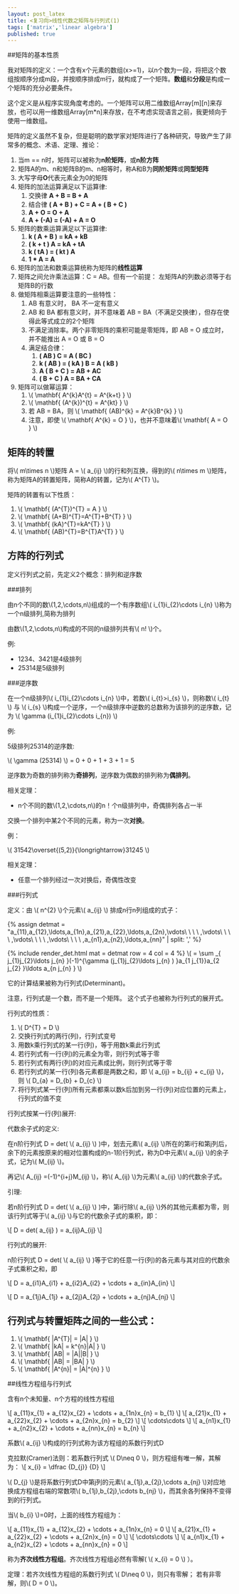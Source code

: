 ```yaml
---
layout: post_latex
title: <复习向>线性代数之矩阵与行列式(1)
tags: ['matrix','linear algebra']
published: true
---
```


##矩阵的基本性质

我对矩阵的定义：一个含有x个元素的数组(x>=1)，以n个数为一段，将把这个数组按顺序分成m段，并按顺序排成m行，就构成了一个矩阵。**数组**和**分段**是构成一个矩阵的充分必要条件。

这个定义是从程序实现角度考虑的。一个矩阵可以用二维数组Array\[m\]\[n\]来存放，也可以用一维数组Array\[m*n\]来存放，在不考虑实现语言之前，我更倾向于使用一维数组。

矩阵的定义虽然不复杂，但是聪明的数学家对矩阵进行了各种研究，导致产生了非常多的概念、术语、定理、推论：

1. 当m == n时，矩阵可以被称为**n阶矩阵**，或**n阶方阵**
2. 矩阵A的m、n和矩阵B的m、n相等时，称A和B为**同阶矩阵**或**同型矩阵**
3. 大写字母**O**代表元素全为0的矩阵
4. 矩阵的加法运算满足以下运算律:
	1. 交换律 **A + B = B + A**
	2. 结合律 **( A + B ) + C = A + ( B + C )**
	3. **A + O = O + A**
	4. **A + (-A) = (-A) + A = O**
5. 矩阵的数乘运算满足以下运算律:
    1. **k ( A + B ) = kA + kB**
    2. **( k + t ) A = kA + tA**
    3. **k ( tA ) = ( kt ) A**
    4. **1 * A = A**
6. 矩阵的加法和数乘运算统称为矩阵的**线性运算**
7. 矩阵之间允许乘法运算：C = AB。但有一个前提：
    左矩阵A的列数必须等于右矩阵B的行数
8. 做矩阵相乘运算要注意的一些特性：
	1. AB 有意义时， BA 不一定有意义
	2. AB 和 BA 都有意义时，并不意味着 AB = BA（不满足交换律），但存在使得此等式成立的2个矩阵
	3. 不满足消除率。两个非零矩阵的乘积可能是零矩阵，即 AB = O 成立时，并不能推出 A = O 或 B = O
	4. 满足结合律：
		1. **( AB ) C = A ( BC )**
		2. **k ( AB ) = ( kA ) B = A ( kB )**
		3. **A ( B + C ) = AB + AC**
		4. **( B + C ) A = BA + CA**
9. 矩阵可以做幂运算：
	1. \\( \mathbf\{ A^{k}A^{t} = A^{k+t} \} \\)
	2. \\( \mathbf\{ (A^{k})^{t} = A^{kt} \} \\)
	3. 若 AB = BA，则 \\( \mathbf\{ (AB)^{k} = A^{k}B^{k} \} \\)
	4. 注意，即使 \\( \mathbf\{ A^{k} = O \} \\)，也并不意味着\\( \mathbf\{  A = O \} \\)


## 矩阵的转置

将\\( m\times n \\)矩阵 A = \\( a_{ij} \\)的行和列互换，得到的\\( n\times m \\)矩阵，称为矩阵A的转置矩阵，简称A的转置，记为\\( A^{T} \\)。

矩阵的转置有以下性质：

1. \\( \mathbf\{ (A^{T})^{T} = A \}  \\)
2. \\( \mathbf\{ (A+B)^{T}=A^{T}+B^{T} \} \\)
3. \\( \mathbf\{ (kA)^{T}=kA^{T} \} \\)
4. \\( \mathbf\{ (AB)^{T}=B^{T}A^{T} \} \\)

## 方阵的行列式

定义行列式之前，先定义2个概念：排列和逆序数

###排列

由n个不同的数\\(1,2,\\cdots,n\\)组成的一个有序数组\\( i\_\{1\}i\_\{2\}\cdots i\_\{n\} \\)称为一个n级排列,简称为排列

由数\\(1,2,\\cdots,n\\)构成的不同的n级排列共有\\( n! \\)个。

例:

- 1234、3421是4级排列
- 25314是5级排列

###逆序数

在一个n级排列\\( i\_\{1\}i\_\{2\}\cdots i\_\{n\} \\)中，若数\\( i\_\{t\}\>i\_\{s\} \\)，则称数\\( i\_\{t\} \\) 与 \\( i\_\{s\} \\)构成一个逆序，一个n级排序中逆数的总数称为该排列的逆序数，记为
\\( \\gamma (i\_\{1\}i\_\{2\}\cdots i\_\{n\}) \\)

例:

5级排列25314的逆序数:

\\( \\gamma (25314) \\) = 0 + 0 + 1 + 3 + 1 = 5



逆序数为奇数的排列称为**奇排列**，逆序数为偶数的排列称为**偶排列**。

相关定理：

- n个不同的数\\(1,2,\\cdots,n\\)的n！个n级排列中，奇偶排列各占一半


交换一个排列中某2个不同的元素，称为一次**对换**。

例：

\\( 31542\overset\{(5,2)\}\{\longrightarrow\}31245 \\)

相关定理：

- 任意一个排列经过一次对换后，奇偶性改变


###行列式

定义：由 \\( n^{2} \\)个元素\\( a_{ij} \\) 排成n行n列组成的式子：


{% assign detmat = "a\_\{11\},a\_\{12\},\\ldots,a\_\{1n\},a\_\{21\},a\_\{22\},\ldots,a\_\{2n\},\\vdots\ \ \ \ ,\\vdots\ \ \ \ ,\\vdots\ \ \ \ ,\\vdots\ \ \ \ ,a\_\{n1\},a\_\{n2\},\\ldots,a\_\{nn\}" | split: ',' %}

{% include render_det.html mat = detmat row = 4 col = 4 %}
\\( \= \\sum \_\{ j\_\{1\}j\_\{2\}\\ldots j\_\{n\} \}(-1)^\{\\gamma \(j\_\{1\}j\_\{2\}\\ldots j\_\{n\} ) \}a\_\{1 j\_\{1\}\}a\_\{2 j\_\{2\} \}\\ldots a\_\{n j\_\{n\} \} \\)

它的计算结果被称为行列式(Determinant)。

注意，行列式是一个数，而不是一个矩阵。
这个式子也被称为行列式的展开式。

行列式的性质：

1. \\( D^\{T\} = D \\)
2. 交换行列式的两行(列)，行列式变号
3. 用数k乘行列式的某一行(列)，等于用数k乘此行列式
4. 若行列式有一行(列)的元素全为零，则行列式等于零
5. 若行列式有两行(列)的对应元素成比例，则行列式等于零
6. 若行列式的某一行(列)各元素都是两数之和，即 \\( a\_\{ij\} = b\_\{ij\} + c\_\{ij\} \\)，则 \\( D\_\{a\} = D\_\{b\} + D\_\{c\} \\)
7. 将行列式某一行(列)所有元素都乘以数k后加到另一行(列)对应位置的元素上，行列式的值不变

行列式按某一行(列)展开:


代数余子式的定义:

在n阶行列式 D = det( \\( a\_\{ij\} \\) )中，划去元素\\( a\_\{ij\} \\)所在的第i行和第j列后，余下的元素按原来的相对位置构成的n-1阶行列式，称为D中元素\\( a\_\{ij\} \\)的余子式，记为\\( M\_\{ij\} \\)。

再记\\( A\_\{ij\} =(-1)^\{i+j\}M\_\{ij\} \\)，称\\( A\_\{ij\} \\)为元素\\( a\_\{ij\} \\)的代数余子式。

引理:

若n阶行列式 D = det( \\( a\_\{ij\} \\) )中，第i行除\\( a\_\{ij\} \\)外的其他元素都为零，则该行列式等于\\( a\_\{ij\} \\)与它的代数余子式的乘积，即：

\\[ D = det( a\_\{ij\} ) = a\_\{ij\}A\_\{ij\} \\] 

行列式的展开:

n阶行列式 D = det( \\( a\_\{ij\} \\) )等于它的任意一行(列)的各元素与其对应的代数余子式乘积之和，即


\\[ D = a\_\{i1\}A\_\{i1\} + a\_\{i2\}A\_\{i2\} + \\cdots + a\_\{in\}A\_\{in\} \\] 

\\[ D = a\_\{1j\}A\_\{1j\} + a\_\{2j\}A\_\{2j\} + \\cdots + a\_\{nj\}A\_\{nj\} \\]



## 行列式与转置矩阵之间的一些公式：

1. \\( \mathbf\{ |A^{T}| = |A| \} \\)
2. \\( \mathbf\{ |kA| = k^{n}|A| \} \\)
3. \\( \mathbf\{ |AB| = |A||B| \} \\)
4. \\( \mathbf\{ |AB| = |BA| \} \\)
5. \\( \mathbf\{ |A^{n}| = |A|^{n} \} \\)


##线性方程组与行列式

含有n个未知量、n个方程的线性方程组

\\[ a\_\{11\}x\_\{1\} + a\_\{12\}x\_\{2\} + \\cdots + a\_\{1n\}x\_\{n\} = b\_\{1\} \\]
\\[ a\_\{21\}x\_\{1\} + a\_\{22\}x\_\{2\} + \\cdots + a\_\{2n\}x\_\{n\} = b\_\{2\} \\]
\\[ \\cdots\\cdots \\]
\\[ a\_\{n1\}x\_\{1\} + a\_\{n2\}x\_\{2\} + \\cdots + a\_\{nn\}x\_\{n\} = b\_\{n\} \\]

系数\\( a\_\{ij\} \\)构成的行列式称为该方程组的系数行列式D

克拉默(Cramer)法则：若系数行列式 \\( D\\neq 0 \\)，则方程组有唯一解，其解为：
\\[ x\_\{i\} = \\dfrac \{D\_\{j\}\} \{D\} \\]

\\( D\_\{j\} \\)是将系数行列式D中第j列的元素\\( a\_\{1j\},a\_\{2j\},\cdots a\_\{nj\} \\)对应地换成方程组右端的常数项\\( b\_\{1j\},b\_\{2j\},\cdots b\_\{nj\} \\)，而其余各列保持不变得到的行列式。

当\\( b\_\{i\} \\)=0时，上面的线性方程组为：

\\[ a\_\{11\}x\_\{1\} + a\_\{12\}x\_\{2\} + \\cdots + a\_\{1n\}x\_\{n\} = 0 \\]
\\[ a\_\{21\}x\_\{1\} + a\_\{22\}x\_\{2\} + \\cdots + a\_\{2n\}x\_\{n\} = 0 \\]
\\[ \\cdots\\cdots \\]
\\[ a\_\{n1\}x\_\{1\} + a\_\{n2\}x\_\{2\} + \\cdots + a\_\{nn\}x\_\{n\} = 0 \\]

称为**齐次线性方程组**。齐次线性方程组必然有零解( \\( x\_\{i\} = 0 \\) ）。

定理：若齐次线性方程组的系数行列式 \\( D\\neq 0 \\)，则只有零解； 若有非零解，则\\( D = 0 \\)。
